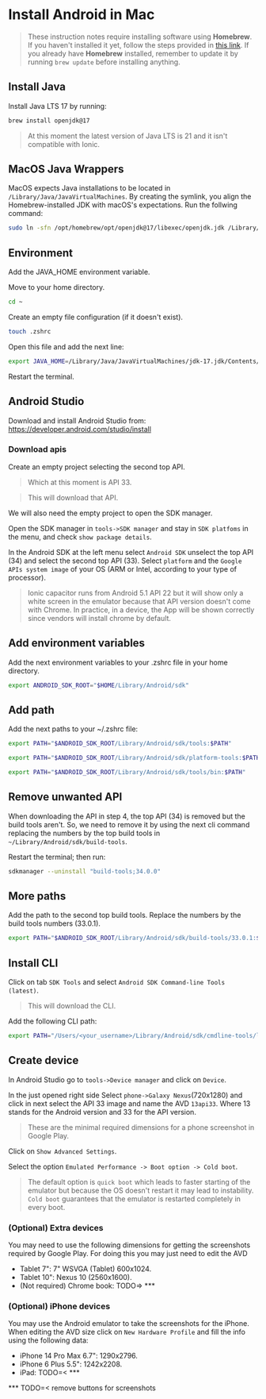 
# Install Android in Mac




> These instruction notes require installing software using **Homebrew**.
If you haven't installed it yet, follow the steps provided in [this link](https://github.com/luis-orantes/doc-dev-notes/tree/main/notes/english/mac/install/brew).
If you already have **Homebrew** installed, remember to update it by running `brew update` before installing anything.




## Install Java

Install Java LTS 17 by running:

```bash
brew install openjdk@17
```

<!-- link to install manually
https://www.oracle.com/java/technologies/downloads/
-->

> At this moment the latest version of Java LTS is 21 and it isn't compatible with Ionic.




## MacOS Java Wrappers

MacOS expects Java installations to be located in `/Library/Java/JavaVirtualMachines`.
By creating the symlink, you align the Homebrew-installed JDK with macOS's expectations.
Run the follwing command:

```bash
sudo ln -sfn /opt/homebrew/opt/openjdk@17/libexec/openjdk.jdk /Library/Java/JavaVirtualMachines/openjdk-17.jdk
```




## Environment

Add the JAVA_HOME environment variable.

Move to your home directory.

```bash
cd ~
```

Create an empty file configuration (if it doesn't exist).

```bash
touch .zshrc
```

Open this file and add the next line:

```bash
export JAVA_HOME=/Library/Java/JavaVirtualMachines/jdk-17.jdk/Contents/Home
```

Restart the terminal.




## Android Studio

Download and install Android Studio from:
https://developer.android.com/studio/install




### Download apis

Create an empty project selecting the second top API.

> Which at this moment is API 33.

> This will download that API.

We will also need the empty project to open the SDK manager.

Open the SDK manager in `tools->SDK manager` and stay in `SDK platfoms` in the menu, and check `show package details`.

In the Android SDK at the left menu select `Android SDK` unselect the top API (34) and select the second top API (33).
Select `platform` and the `Google APIs system image` of your OS (ARM or Intel, according to your type of processor).

> Ionic capacitor runs from Android 5.1 API 22 but it will show only a white screen in the emulator because that API version doesn't come with Chrome.
> In practice, in a device, the App will be shown correctly since vendors will install chrome by default.




## Add environment variables

Add the next environment variables to your .zshrc file in your home directory.

```bash
export ANDROID_SDK_ROOT="$HOME/Library/Android/sdk"
```




## Add path

Add the next paths to your ~/.zshrc file:

```bash
export PATH="$ANDROID_SDK_ROOT/Library/Android/sdk/tools:$PATH"

export PATH="$ANDROID_SDK_ROOT/Library/Android/sdk/platform-tools:$PATH"

export PATH="$ANDROID_SDK_ROOT/Library/Android/sdk/tools/bin:$PATH"
```




## Remove unwanted API

When downloading the API in step 4, the top API (34) is removed but the build tools aren't.
So, we need to remove it by using the next cli command replacing the numbers by the top build tools in `~/Library/Android/sdk/build-tools`.

Restart the terminal; then run:

```bash
sdkmanager --uninstall "build-tools;34.0.0"
```




## More paths

Add the path to the second top build tools.
Replace the numbers by the build tools numbers (33.0.1).

```bash
export PATH="$ANDROID_SDK_ROOT/Library/Android/sdk/build-tools/33.0.1:$PATH"
```




## Install CLI

Click on tab `SDK Tools` and select `Android SDK Command-line Tools (latest)`.

> This will download the CLI.

Add the following CLI path:

```bash
export PATH="/Users/<your_username>/Library/Android/sdk/cmdline-tools/latest/bin:$PATH"
```




## Create device

In Android Studio go to `tools->Device manager` and click on `Device`.

In the just opened right side Select `phone->Galaxy Nexus`(720x1280)
and click in next select the API 33 image and name the AVD `13api33`.
Where 13 stands for the Android version and 33 for the API version.

> These are the minimal required dimensions for a phone screenshot in Google Play.

Click on `Show Advanced Settings`.

Select the option `Emulated Performance -> Boot option -> Cold boot`.

> The default option is `quick boot` which leads to faster starting of the emulator but because the OS doesn't restart it may lead to instability.
`Cold boot` guarantees that the emulator is restarted completely in every boot.




### (Optional) Extra devices

You may need to use the following dimensions for getting the screenshots required by Google Play.
For doing this you may just need to edit the AVD

* Tablet 7": 7" WSVGA (Tablet) 600x1024.
* Tablet 10": Nexus 10 (2560x1600).
* (Not required) Chrome book: TODO=> ***




### (Optional) iPhone devices

You may use the Android emulator to take the screenshots for the iPhone.
When editing the AVD size click on `New Hardware Profile` and fill the info using the following data:

* iPhone 14 Pro Max 6.7": 1290x2796.
* iPhone 6 Plus 5.5": 1242x2208.
* iPad: TODO=< ***

*** TODO=< remove buttons for screenshots
